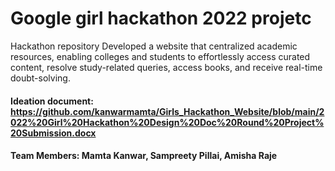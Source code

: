 # Google girl hackathon 2022 projetc
Hackathon repository
Developed a website that centralized academic resources, enabling colleges and students to
effortlessly access curated content, resolve study-related queries, access books, and receive real-time doubt-solving.
#### Ideation document: https://github.com/kanwarmamta/Girls_Hackathon_Website/blob/main/2022%20Girl%20Hackathon%20Design%20Doc%20Round%20Project%20Submission.docx
#### Team Members: Mamta Kanwar, Sampreety Pillai, Amisha Raje

